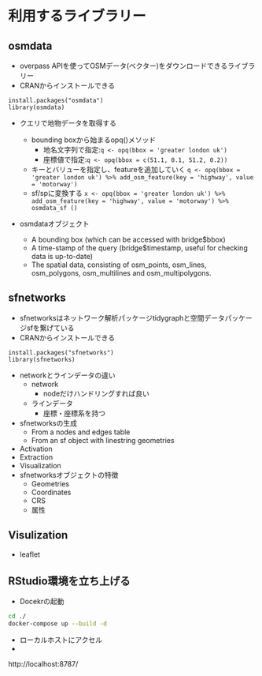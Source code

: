 # 利用するライブラリー
## osmdata
- overpass APIを使ってOSMデータ(ベクター)をダウンロードできるライブラリー
- CRANからインストールできる
```{r setup, include=FALSE}
install.packages("osmdata")
library(osmdata)        
``` 
- クエリで地物データを取得する
  - bounding boxから始まるopq()メソッド
    - 地名文字列で指定:`q <- opq(bbox = 'greater london uk') `
    - 座標値で指定:`q <- opq(bbox = c(51.1, 0.1, 51.2, 0.2))`
  - キーとバリューを指定し、featureを追加していく
  `q <- opq(bbox = 'greater london uk') %>%
    add_osm_feature(key = 'highway', value = 'motorway')`
  - sf/spに変換する
  `x <- opq(bbox = 'greater london uk') %>%
    add_osm_feature(key = 'highway', value = 'motorway') %>%
    osmdata_sf ()`

- osmdataオブジェクト
  - A bounding box (which can be accessed with bridge$bbox)
  - A time-stamp of the query (bridge$timestamp, useful for checking data is up-to-date)
  - The spatial data, consisting of osm_points, osm_lines, osm_polygons, osm_multilines and osm_multipolygons.

## sfnetworks
- sfnetworksはネットワーク解析パッケージtidygraphと空間データパッケージsfを繋げている
- CRANからインストールできる
```{r setup, include=FALSE}
install.packages("sfnetworks")
library(sfnetworks)        
``` 
  - networkとラインデータの違い
    - network
      - nodeだけハンドリングすれば良い
    - ラインデータ
      - 座標・座標系を持つ
- sfnetworksの生成
  - From a nodes and edges table
  - From an sf object with linestring geometries
- Activation
- Extraction
- Visualization
- sfnetworksオブジェクトの特徴
  - Geometries
  - Coordinates
  - CRS
  - 属性

## Visulization
- leaflet


## RStudio環境を立ち上げる
- Docekrの起動
```sh
cd ./
docker-compose up --build -d 
```
- ローカルホストにアクセル
- 
http://localhost:8787/
